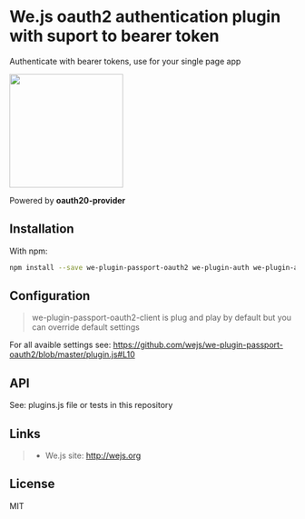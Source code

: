 # We.js oauth2 authentication plugin with suport to bearer token

Authenticate with bearer tokens, use for your single page app

<img src="https://upload.wikimedia.org/wikipedia/commons/thumb/d/d2/Oauth_logo.svg/2000px-Oauth_logo.svg.png" width="200px">

Powered by **oauth20-provider**

## Installation

With npm: 

```sh
npm install --save we-plugin-passport-oauth2 we-plugin-auth we-plugin-acl we-plugin-user
```

## Configuration

> we-plugin-passport-oauth2-client is plug and play by default but you can override default settings

For all avaible settings see: https://github.com/wejs/we-plugin-passport-oauth2/blob/master/plugin.js#L10

## API

See: plugins.js file or tests in this repository

## Links

> * We.js site: http://wejs.org

## License

MIT
